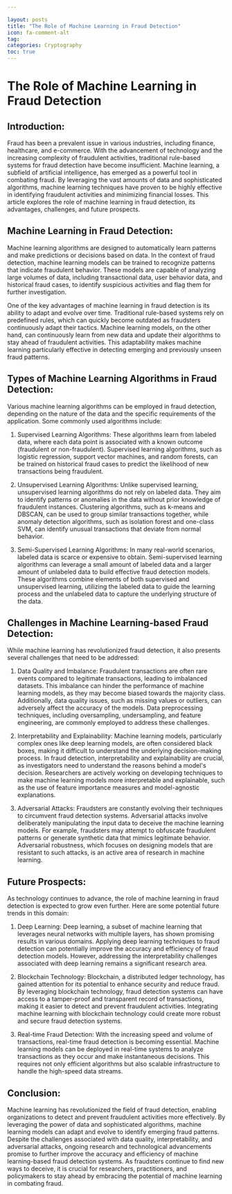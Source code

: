 ```yaml
---

layout: posts
title: "The Role of Machine Learning in Fraud Detection"
icon: fa-comment-alt
tag:      
categories: Cryptography
toc: true
---
```




# The Role of Machine Learning in Fraud Detection

## Introduction:

Fraud has been a prevalent issue in various industries, including finance, healthcare, and e-commerce. With the advancement of technology and the increasing complexity of fraudulent activities, traditional rule-based systems for fraud detection have become insufficient. Machine learning, a subfield of artificial intelligence, has emerged as a powerful tool in combating fraud. By leveraging the vast amounts of data and sophisticated algorithms, machine learning techniques have proven to be highly effective in identifying fraudulent activities and minimizing financial losses. This article explores the role of machine learning in fraud detection, its advantages, challenges, and future prospects.

## Machine Learning in Fraud Detection:

Machine learning algorithms are designed to automatically learn patterns and make predictions or decisions based on data. In the context of fraud detection, machine learning models can be trained to recognize patterns that indicate fraudulent behavior. These models are capable of analyzing large volumes of data, including transactional data, user behavior data, and historical fraud cases, to identify suspicious activities and flag them for further investigation.

One of the key advantages of machine learning in fraud detection is its ability to adapt and evolve over time. Traditional rule-based systems rely on predefined rules, which can quickly become outdated as fraudsters continuously adapt their tactics. Machine learning models, on the other hand, can continuously learn from new data and update their algorithms to stay ahead of fraudulent activities. This adaptability makes machine learning particularly effective in detecting emerging and previously unseen fraud patterns.

## Types of Machine Learning Algorithms in Fraud Detection:

Various machine learning algorithms can be employed in fraud detection, depending on the nature of the data and the specific requirements of the application. Some commonly used algorithms include:

1. Supervised Learning Algorithms: These algorithms learn from labeled data, where each data point is associated with a known outcome (fraudulent or non-fraudulent). Supervised learning algorithms, such as logistic regression, support vector machines, and random forests, can be trained on historical fraud cases to predict the likelihood of new transactions being fraudulent.

2. Unsupervised Learning Algorithms: Unlike supervised learning, unsupervised learning algorithms do not rely on labeled data. They aim to identify patterns or anomalies in the data without prior knowledge of fraudulent instances. Clustering algorithms, such as k-means and DBSCAN, can be used to group similar transactions together, while anomaly detection algorithms, such as isolation forest and one-class SVM, can identify unusual transactions that deviate from normal behavior.

3. Semi-Supervised Learning Algorithms: In many real-world scenarios, labeled data is scarce or expensive to obtain. Semi-supervised learning algorithms can leverage a small amount of labeled data and a larger amount of unlabeled data to build effective fraud detection models. These algorithms combine elements of both supervised and unsupervised learning, utilizing the labeled data to guide the learning process and the unlabeled data to capture the underlying structure of the data.

## Challenges in Machine Learning-based Fraud Detection:

While machine learning has revolutionized fraud detection, it also presents several challenges that need to be addressed:

1. Data Quality and Imbalance: Fraudulent transactions are often rare events compared to legitimate transactions, leading to imbalanced datasets. This imbalance can hinder the performance of machine learning models, as they may become biased towards the majority class. Additionally, data quality issues, such as missing values or outliers, can adversely affect the accuracy of the models. Data preprocessing techniques, including oversampling, undersampling, and feature engineering, are commonly employed to address these challenges.

2. Interpretability and Explainability: Machine learning models, particularly complex ones like deep learning models, are often considered black boxes, making it difficult to understand the underlying decision-making process. In fraud detection, interpretability and explainability are crucial, as investigators need to understand the reasons behind a model's decision. Researchers are actively working on developing techniques to make machine learning models more interpretable and explainable, such as the use of feature importance measures and model-agnostic explanations.

3. Adversarial Attacks: Fraudsters are constantly evolving their techniques to circumvent fraud detection systems. Adversarial attacks involve deliberately manipulating the input data to deceive the machine learning models. For example, fraudsters may attempt to obfuscate fraudulent patterns or generate synthetic data that mimics legitimate behavior. Adversarial robustness, which focuses on designing models that are resistant to such attacks, is an active area of research in machine learning.

## Future Prospects:

As technology continues to advance, the role of machine learning in fraud detection is expected to grow even further. Here are some potential future trends in this domain:

1. Deep Learning: Deep learning, a subset of machine learning that leverages neural networks with multiple layers, has shown promising results in various domains. Applying deep learning techniques to fraud detection can potentially improve the accuracy and efficiency of fraud detection models. However, addressing the interpretability challenges associated with deep learning remains a significant research area.

2. Blockchain Technology: Blockchain, a distributed ledger technology, has gained attention for its potential to enhance security and reduce fraud. By leveraging blockchain technology, fraud detection systems can have access to a tamper-proof and transparent record of transactions, making it easier to detect and prevent fraudulent activities. Integrating machine learning with blockchain technology could create more robust and secure fraud detection systems.

3. Real-time Fraud Detection: With the increasing speed and volume of transactions, real-time fraud detection is becoming essential. Machine learning models can be deployed in real-time systems to analyze transactions as they occur and make instantaneous decisions. This requires not only efficient algorithms but also scalable infrastructure to handle the high-speed data streams.

## Conclusion:

Machine learning has revolutionized the field of fraud detection, enabling organizations to detect and prevent fraudulent activities more effectively. By leveraging the power of data and sophisticated algorithms, machine learning models can adapt and evolve to identify emerging fraud patterns. Despite the challenges associated with data quality, interpretability, and adversarial attacks, ongoing research and technological advancements promise to further improve the accuracy and efficiency of machine learning-based fraud detection systems. As fraudsters continue to find new ways to deceive, it is crucial for researchers, practitioners, and policymakers to stay ahead by embracing the potential of machine learning in combating fraud.